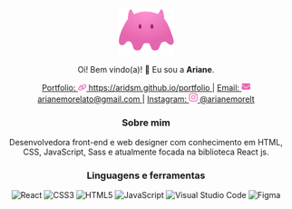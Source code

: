 <div style="text-align: center;">
<img src='https://github.com/aridsm/aridsm/blob/main/logo.svg' alt='logo' width='100px' margin='0 auto'/>

Oi! Bem vindo(a)! 👋
Eu sou a **Ariane**.
  
<a href='https://aridsm.github.io/portfolio/' display='block'>
Portfolio:
<img src='https://github.com/aridsm/aridsm/blob/main/website.svg' width='15px' display='inline-block'/>
  https://aridsm.github.io/portfolio
</a>|
  
<a href='mailto:arianemorelato@gmail.com'>
Email:
<img src='https://github.com/aridsm/aridsm/blob/main/email.svg' width='15px' display='inline-block'/> 
  arianemorelato@gmail.com
</a>|
  
<a href='https://www.instagram.com/arianemorelt/'>
Instagram:
<img src='https://github.com/aridsm/aridsm/blob/main/instagram.svg' width='15px' display='inline-block' margin-right: '20px'/>
  @arianemorelt
</a>
  
### Sobre mim
Desenvolvedora front-end e web designer com conhecimento em HTML, CSS, JavaScript, Sass e atualmente focada na biblioteca React js.

### Linguagens e ferramentas

![React](https://img.shields.io/badge/react-%2320232a.svg?style=for-the-badge&logo=react&logoColor=%2361DAFB)
![CSS3](https://img.shields.io/badge/css3-%231572B6.svg?style=for-the-badge&logo=css3&logoColor=white)
![HTML5](https://img.shields.io/badge/html5-%23E34F26.svg?style=for-the-badge&logo=html5&logoColor=white)
![JavaScript](https://img.shields.io/badge/javascript-%23323330.svg?style=for-the-badge&logo=javascript&logoColor=%23F7DF1E)
![Visual Studio Code](https://img.shields.io/badge/Visual%20Studio%20Code-0078d7.svg?style=for-the-badge&logo=visual-studio-code&logoColor=white)
![Figma](https://img.shields.io/badge/figma-%23F24E1E.svg?style=for-the-badge&logo=figma&logoColor=white)

</div>
